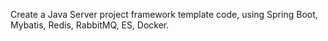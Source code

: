 Create a Java Server project framework template code, using Spring Boot, Mybatis, Redis, RabbitMQ, ES, Docker.
